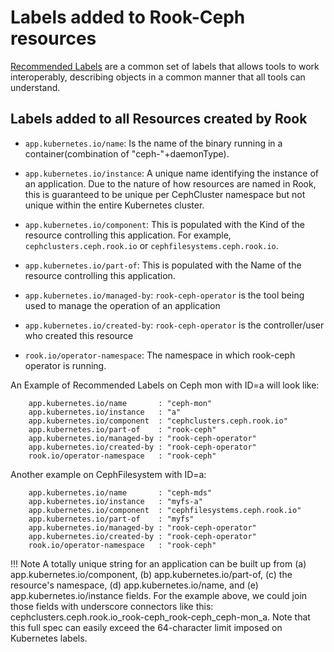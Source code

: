 # Labels added to Rook-Ceph resources

[Recommended Labels](https://kubernetes.io/docs/concepts/overview/working-with-objects/common-labels/) are a common set of labels that allows tools to work interoperably, describing objects in a common manner that all tools can understand.

## Labels added to all Resources created by Rook

* `app.kubernetes.io/name`: Is the name of the binary running in a container(combination of "ceph-"+daemonType).

* `app.kubernetes.io/instance`: A unique name identifying the instance of an application. Due to the nature of how resources are named in Rook, this is guaranteed to be unique per CephCluster namespace but not unique within the entire Kubernetes cluster.

* `app.kubernetes.io/component`: This is populated with the Kind of the resource controlling this application. For example, `cephclusters.ceph.rook.io` or `cephfilesystems.ceph.rook.io`.

* `app.kubernetes.io/part-of`: This is populated with the Name of the resource controlling this application.

* `app.kubernetes.io/managed-by`: `rook-ceph-operator` is the tool being used to manage the operation of an application

* `app.kubernetes.io/created-by`: `rook-ceph-operator` is the controller/user who created this resource

* `rook.io/operator-namespace`: The namespace in which rook-ceph operator is running.

An Example of Recommended Labels on Ceph mon with ID=a will look like:
```
	app.kubernetes.io/name       : "ceph-mon"
	app.kubernetes.io/instance   : "a"
	app.kubernetes.io/component  : "cephclusters.ceph.rook.io"
	app.kubernetes.io/part-of    : "rook-ceph"
	app.kubernetes.io/managed-by : "rook-ceph-operator"
	app.kubernetes.io/created-by : "rook-ceph-operator"
	rook.io/operator-namespace   : "rook-ceph"
```

Another example on CephFilesystem with ID=a:
```
	app.kubernetes.io/name       : "ceph-mds"
	app.kubernetes.io/instance   : "myfs-a"
	app.kubernetes.io/component  : "cephfilesystems.ceph.rook.io"
	app.kubernetes.io/part-of    : "myfs"
	app.kubernetes.io/managed-by : "rook-ceph-operator"
	app.kubernetes.io/created-by : "rook-ceph-operator"
	rook.io/operator-namespace   : "rook-ceph"
```

!!! Note
    A totally unique string for an application can be built up from (a) app.kubernetes.io/component, (b) app.kubernetes.io/part-of, (c) the resource's namespace, (d) app.kubernetes.io/name, and (e) app.kubernetes.io/instance fields. For the example above, we could join those fields with underscore connectors like this: cephclusters.ceph.rook.io_rook-ceph_rook-ceph_ceph-mon_a. Note that this full spec can easily exceed the 64-character limit imposed on Kubernetes labels.

